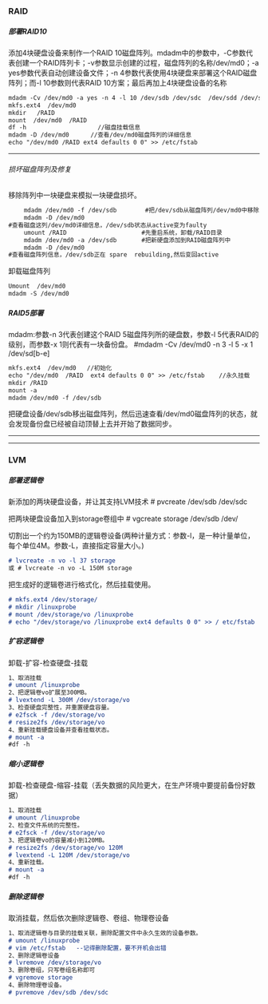 ### RAID
##### 部署RAID10

添加4块硬盘设备来制作一个RAID 10磁盘阵列。mdadm中的参数中，-C参数代表创建一个RAID阵列卡；-v参数显示创建的过程，磁盘阵列的名称/dev/md0；-a yes参数代表自动创建设备文件；-n 4参数代表使用4块硬盘来部署这个RAID磁盘阵列；而-l 10参数则代表RAID 10方案；最后再加上4块硬盘设备的名称
```markdown
mdadm -Cv /dev/md0 -a yes -n 4 -l 10 /dev/sdb /dev/sdc  /dev/sdd /dev/sde
mkfs.ext4  /dev/md0
mkdir   /RAID 
mount  /dev/md0  /RAID
df -h                    //磁盘挂载信息
mdadm -D /dev/md0      //查看/dev/md0磁盘阵列的详细信息
echo "/dev/md0 /RAID ext4 defaults 0 0" >> /etc/fstab  
```

------
###### 损坏磁盘阵列及修复
移除阵列中一块硬盘来模拟一块硬盘损坏。
```markdown
 　　mdadm /dev/md0 -f /dev/sdb   　　　#把/dev/sdb从磁盘阵列/dev/md0中移除
　　 mdadm -D /dev/md0         
#查看磁盘这列/dev/md0详细信息，/dev/sdb状态从active变为faulty
 　　umount /RAID                　　　#先重启系统，卸载/RAID目录
 　　mdadm /dev/md0 -a /dev/sdb  　　　#把新硬盘添加到RAID磁盘阵列中
 　　mdadm -D /dev/md0          　　　
#查看磁盘阵列信息，/dev/sdb正在 spare  rebuilding,然后变回active
```


卸载磁盘阵列
```markdown
Umount  /dev/md0
mdadm -S /dev/md0 
```


##### RAID5部署
mdadm:参数-n  3代表创建这个RAID 5磁盘阵列所的硬盘数，参数-l 5代表RAID的级别，而参数-x 1则代表有一块备份盘。
    #mdadm -Cv /dev/md0 -n 3 -l 5 -x 1 /dev/sd[b-e]

```markdown
mkfs.ext4  /dev/md0   //初始化
echo "/dev/md0  /RAID  ext4 defaults 0 0" >> /etc/fstab    //永久挂载
mkdir /RAID    
mount -a  
mdadm /dev/md0 -f /dev/sdb
```
把硬盘设备/dev/sdb移出磁盘阵列，然后迅速查看/dev/md0磁盘阵列的状态，就会发现备份盘已经被自动顶替上去并开始了数据同步。

---------

------------

### LVM

##### 部署逻辑卷


新添加的两块硬盘设备，并让其支持LVM技术
    # pvcreate /dev/sdb /dev/sdc

把两块硬盘设备加入到storage卷组中
    # vgcreate storage /dev/sdb /dev/

切割出一个约为150MB的逻辑卷设备(两种计量方式：参数-l，是一种计量单位，每个单位4M。参数-L，直接指定容量大小。)
```markdown
# lvcreate -n vo -l 37 storage  
或 # lvcreate -n vo -L 150M storage
```

把生成好的逻辑卷进行格式化，然后挂载使用。
```markdown
# mkfs.ext4 /dev/storage/
# mkdir /linuxprobe 
# mount /dev/storage/vo /linuxprobe
# echo "/dev/storage/vo /linuxprobe ext4 defaults 0 0" >> / etc/fstab
```


##### 扩容逻辑卷
卸载-扩容-检查硬盘-挂载
```markdown
1、取消挂载
# umount /linuxprobe 
2、把逻辑卷vo扩展至300MB。
# lvextend -L 300M /dev/storage/vo  
3、检查硬盘完整性，并重置硬盘容量。
# e2fsck -f /dev/storage/vo 
# resize2fs /dev/storage/vo 
4、重新挂载硬盘设备并查看挂载状态。
# mount -a
#df -h
```
##### 缩小逻辑卷

卸载-检查硬盘-缩容-挂载（丢失数据的风险更大，在生产环境中要提前备份好数据）
```markdown
1、取消挂载
# umount /linuxprobe 
2、检查文件系统的完整性。
# e2fsck -f /dev/storage/vo 
3、把逻辑卷vo的容量减小到120MB。
# resize2fs /dev/storage/vo 120M
# lvextend -L 120M /dev/storage/vo  
4、重新挂载。
# mount -a
#df -h
```


##### 删除逻辑卷
取消挂载，然后依次删除逻辑卷、卷组、物理卷设备
```markdown
1、取消逻辑卷与目录的挂载关联，删除配置文件中永久生效的设备参数。
# umount /linuxprobe 
# vim /etc/fstab   --记得删除配置，要不开机会出错
2、删除逻辑卷设备
# lvremove /dev/storage/vo 
3、删除卷组，只写卷组名称即可
# vgremove storage  
4、删除物理卷设备。
# pvremove /dev/sdb /dev/sdc
```